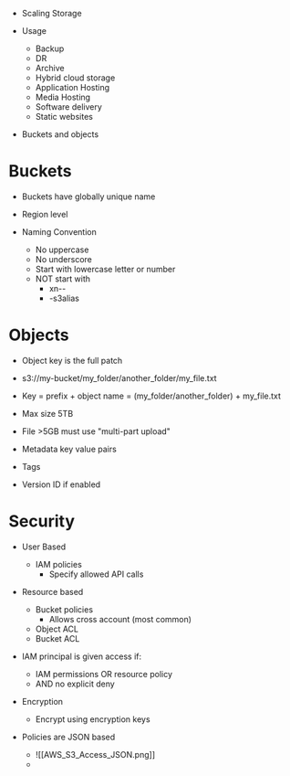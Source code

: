 - Scaling Storage
- Usage
	- Backup
	- DR
	- Archive
	- Hybrid cloud storage
	- Application Hosting
	- Media Hosting
	- Software delivery
	- Static websites

- Buckets and objects

# Buckets

- Buckets have globally unique name
- Region level

- Naming Convention
	- No uppercase
	- No underscore
	- Start with lowercase letter or number
	- NOT start with
		- xn--
		- -s3alias

# Objects

- Object key is the full patch
- s3://my-bucket/my_folder/another_folder/my_file.txt
- Key = prefix + object name = (my_folder/another_folder) + my_file.txt

- Max size 5TB
- File >5GB must use "multi-part upload"
- Metadata key value pairs
- Tags
- Version ID if enabled

# Security

- User Based
	- IAM policies
		- Specify allowed API calls
- Resource based
	- Bucket policies
		- Allows cross account (most common)
	- Object ACL
	- Bucket ACL

- IAM principal is given access if:
	- IAM permissions OR resource policy
	- AND no explicit deny

- Encryption
	- Encrypt using encryption keys

- Policies are JSON based
	- ![[AWS_S3_Access_JSON.png]]
	- 